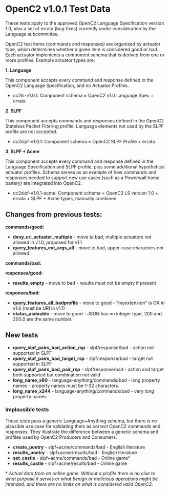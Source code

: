 # OpenC2 v1.0.1 Test Data

These tests apply to the approved OpenC2 Language Specification version 1.0, plus a set of errata (bug fixes)
currently under consideration by the Language subcommittee.

OpenC2 test items (commands and responses) are organized by actuator type, which determines whether a given item
is considered good or bad. Each actuator implements a component schema that is derived from one or more profiles.
Example actuator types are:

**1. Language**

This component accepts every command and response defined in the OpenC2 Language Specification,
and no Actuator Profiles.

* oc2ls-v1.0.1: Component schema = OpenC2 v1.0 Language Spec + errata

**2. SLPF**

This component accepts commands and responses defined in the OpenC2 Stateless Packet Filtering profile.  Language
elements not used by the SLPF profile are not accepted.

* oc2slpf-v1.0.1: Component schema = OpenC2 SLPF Profile + errata

**3. SLPF + Acme**

This component accepts every command and response defined in the Language Specification and SLPF profile,
plus some additional hypothetical actuator profiles.  Schema serves as an example of how
commands and responses needed to support new use cases (such as a Powerwall home battery) are integrated
into OpenC2.

* oc2slpf-v1.0.1-acme: Component schema = OpenC2 LS version 1.0 + errata + SLPF + Acme types, manually combined

## Changes from previous tests:
**commands/good:**  
* **deny_uri_actuator_multiple** - move to bad, multiple actuators not allowed in v1.0, proposed for v1.1
* **query_features_ext_args_all** - move to bad, upper-case characters not allowed

**commands/bad:**  

**responses/good:**  
* **results_empty** - move to bad - results must not be empty if present

**responses/bad:**  
* **query_features_all_badprofile** - move to good - "myextension" is OK in v1.0 (must be URI in v1.1)
* **status_asdouble** - move to good - JSON has no integer type, 200 and 200.0 are the same number.

## New tests
* **query_slpf_pairs_bad_action_rsp** - slpf/response/bad - action not supported in SLPF
* **query_slpf_pairs_bad_target_rsp** - slpf/response/bad - target not supported in SLPF
* **query_slpf_pairs_bad_pair_rsp** - slpf/response/bad - action and target both supported but combination not valid
* **long_name_x80** - language-anything/commands/bad - long property names - property names must be 1-32 characters.
* **long_name_x244** - language-anything/commands/bad - very long property names

### Implausible tests
These tests pass a generic Language+Anything schema, but there is no plausible use case for validating them
as correct OpenC2 commands and responses.
They illustrate the difference between a generic schema and profiles used by OpenC2 Producers and Consumers.
* **create_poetry** - slpf+acme/commands/bad - English literature
* **results_poetry** - slpf+acme/results/bad - English literature
* **set_castle** - slpf+acme/commands/bad - Online game*
* **results_castle** - slpf+acme/results/bad - Online game

\* *Actual data from an online game.  Without a profile there is no*
*clue to what purpose it serves or what benign or malicious operations might be intended,*
*and there are no limits on what is considered valid OpenC2.*